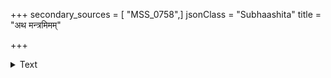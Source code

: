 +++
secondary_sources = [ "MSS_0758",]
jsonClass = "Subhaashita"
title = "अथ मन्त्रमिमम्"

+++

<details><summary>Text</summary>

अथ मन्त्रमिमं कर्ने जपेद्दंशं स्पृशेत् तथा।  
एकविंशतिवारं च वृश्चिकक्ष्वेडशान्तये॥
</details>
